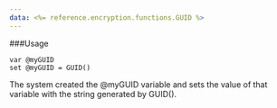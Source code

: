 ```yaml
---
data: <%= reference.encryption.functions.GUID %>
---
```

###Usage
```
var @myGUID
set @myGUID = GUID()
```

The system created the @myGUID variable and sets the value of that variable with the string generated by GUID().